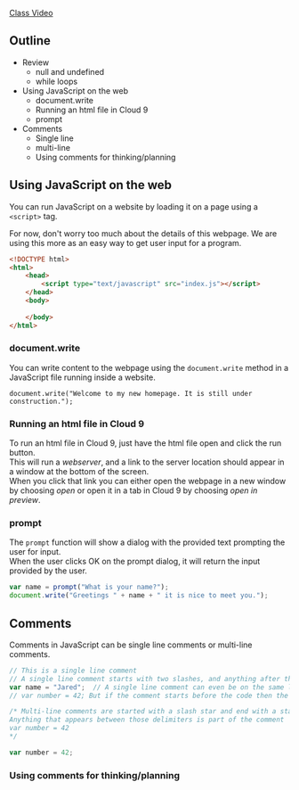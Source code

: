 [Class Video]()

## Outline
* Review
    * null and undefined
    * while loops
* Using JavaScript on the web
    * document.write
    * Running an html file in Cloud 9
    * prompt
* Comments
    * Single line
    * multi-line
    * Using comments for thinking/planning


## Using JavaScript on the web

You can run JavaScript on a website by loading it on a page using a `<script>` tag.  

For now, don't worry too much about the details of this webpage. We are using this more as an easy way to get user input for a program.

```html
<!DOCTYPE html>
<html>
    <head>
        <script type="text/javascript" src="index.js"></script>
    </head>
    <body>
        
    </body>
</html>
```

### document.write

You can write content to the webpage using the `document.write` method in a JavaScript file running inside a website.

```
document.write("Welcome to my new homepage. It is still under construction.");
```

### Running an html file in Cloud 9

To run an html file in Cloud 9, just have the html file open and click the run button.  
This will run a *webserver*, and a link to the server location should appear in a window at the bottom of the screen.  
When you click that link you can either open the webpage in a new window by choosing *open* or open it in a tab in Cloud 9 by choosing *open in preview*.

### prompt
The `prompt` function will show a dialog with the provided text prompting the user for input.  
When the user clicks OK on the prompt dialog, it will return the input provided by the user.

```javascript
var name = prompt("What is your name?");
document.write("Greetings " + name + " it is nice to meet you.");
```

## Comments

Comments in JavaScript can be single line comments or multi-line comments.

```javascript
// This is a single line comment
// A single line comment starts with two slashes, and anything after the slashes is the comment
var name = "Jared";  // A single line comment can even be on the same line as running code
// var number = 42; But if the comment starts before the code then the code does not run

/* Multi-line comments are started with a slash star and end with a star slash
Anything that appears between those delimiters is part of the comment
var number = 42
*/

var number = 42;
```

### Using comments for thinking/planning
